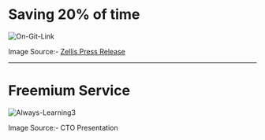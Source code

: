 # Saving 20% of time

<img src="https://i.ibb.co/99mqkmd/On-Git-Link.png" alt="On-Git-Link" border="0">

Image Source:- [Zellis Press Release](https://www.zellis.com/resources/press-and-media/zellis-announces-hcm-cloud-3-0/)

***
# Freemium Service

<img src="https://i.ibb.co/1b0wPZG/Always-Learning3.png" alt="Always-Learning3" border="0">

Image Source:- CTO Presentation 
